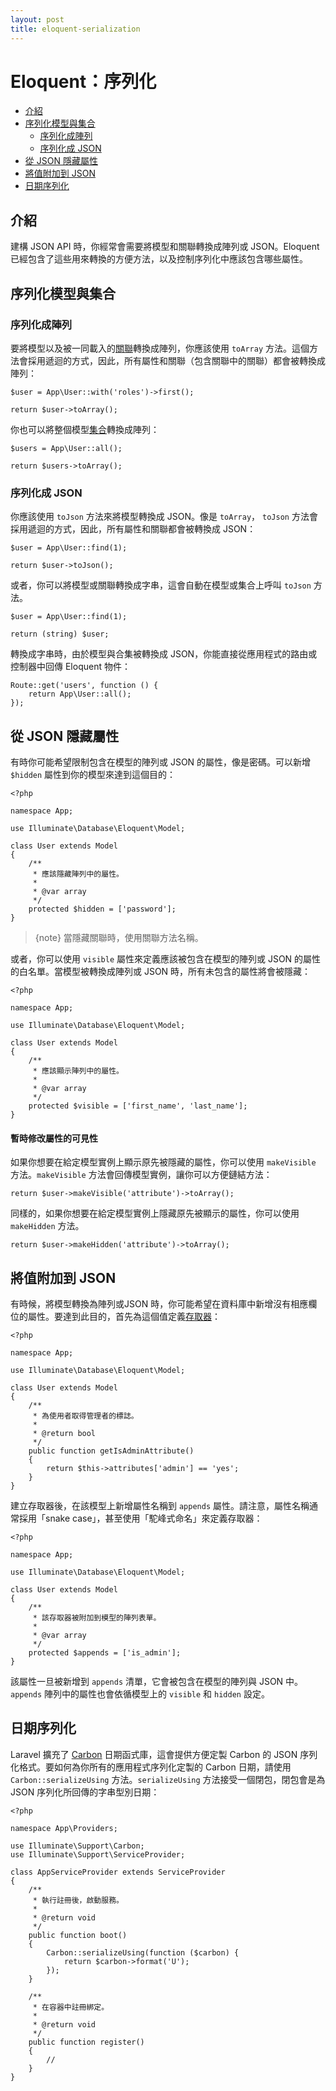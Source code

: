 ```yaml
---
layout: post
title: eloquent-serialization
---
```

# Eloquent：序列化

- [介紹](#introduction)
- [序列化模型與集合](#serializing-models-and-collections)
    - [序列化成陣列](#serializing-to-arrays)
    - [序列化成 JSON](#serializing-to-json)
- [從 JSON 隱藏屬性](#hiding-attributes-from-json)
- [將值附加到 JSON](#appending-values-to-json)
- [日期序列化](#date-serialization)

<a name="introduction"></a>
## 介紹

建構 JSON API 時，你經常會需要將模型和關聯轉換成陣列或 JSON。Eloquent 已經包含了這些用來轉換的方便方法，以及控制序列化中應該包含哪些屬性。

<a name="serializing-models-and-collections"></a>
## 序列化模型與集合

<a name="serializing-to-arrays"></a>
### 序列化成陣列

要將模型以及被一同載入的[關聯](/laravel_tw/docs/5.5/eloquent-relationships)轉換成陣列，你應該使用 `toArray` 方法。這個方法會採用遞迴的方式，因此，所有屬性和關聯（包含關聯中的關聯）都會被轉換成陣列：

    $user = App\User::with('roles')->first();

    return $user->toArray();

你也可以將整個模型[集合](/laravel_tw/docs/5.5/eloquent-collections)轉換成陣列：

    $users = App\User::all();

    return $users->toArray();

<a name="serializing-to-json"></a>
### 序列化成 JSON

你應該使用 `toJson` 方法來將模型轉換成 JSON。像是 `toArray`， `toJson` 方法會採用遞迴的方式，因此，所有屬性和關聯都會被轉換成 JSON：

    $user = App\User::find(1);

    return $user->toJson();

或者，你可以將模型或關聯轉換成字串，這會自動在模型或集合上呼叫 `toJson` 方法。

    $user = App\User::find(1);

    return (string) $user;

轉換成字串時，由於模型與合集被轉換成 JSON，你能直接從應用程式的路由或控制器中回傳 Eloquent 物件：

    Route::get('users', function () {
        return App\User::all();
    });

<a name="hiding-attributes-from-json"></a>
## 從 JSON 隱藏屬性

有時你可能希望限制包含在模型的陣列或 JSON 的屬性，像是密碼。可以新增 `$hidden` 屬性到你的模型來達到這個目的：

    <?php

    namespace App;

    use Illuminate\Database\Eloquent\Model;

    class User extends Model
    {
        /**
         * 應該隱藏陣列中的屬性。
         *
         * @var array
         */
        protected $hidden = ['password'];
    }

> {note} 當隱藏關聯時，使用關聯方法名稱。

或者，你可以使用 `visible` 屬性來定義應該被包含在模型的陣列或 JSON 的屬性的白名單。當模型被轉換成陣列或 JSON 時，所有未包含的屬性將會被隱藏：

    <?php

    namespace App;

    use Illuminate\Database\Eloquent\Model;

    class User extends Model
    {
        /**
         * 應該顯示陣列中的屬性。
         *
         * @var array
         */
        protected $visible = ['first_name', 'last_name'];
    }

#### 暫時修改屬性的可見性

如果你想要在給定模型實例上顯示原先被隱藏的屬性，你可以使用 `makeVisible` 方法。`makeVisible` 方法會回傳模型實例，讓你可以方便鏈結方法：

    return $user->makeVisible('attribute')->toArray();

同樣的，如果你想要在給定模型實例上隱藏原先被顯示的屬性，你可以使用 `makeHidden` 方法。

    return $user->makeHidden('attribute')->toArray();

<a name="appending-values-to-json"></a>
## 將值附加到 JSON

有時候，將模型轉換為陣列或JSON 時，你可能希望在資料庫中新增沒有相應欄位的屬性。要達到此目的，首先為這個值定義[存取器](/laravel_tw/docs/5.5/eloquent-mutators)：

    <?php

    namespace App;

    use Illuminate\Database\Eloquent\Model;

    class User extends Model
    {
        /**
         * 為使用者取得管理者的標誌。
         *
         * @return bool
         */
        public function getIsAdminAttribute()
        {
            return $this->attributes['admin'] == 'yes';
        }
    }

建立存取器後，在該模型上新增屬性名稱到 `appends` 屬性。請注意，屬性名稱通常採用「snake case」，甚至使用「駝峰式命名」來定義存取器：

    <?php

    namespace App;

    use Illuminate\Database\Eloquent\Model;

    class User extends Model
    {
        /**
         * 該存取器被附加到模型的陣列表單。
         *
         * @var array
         */
        protected $appends = ['is_admin'];
    }

該屬性一旦被新增到 `appends` 清單，它會被包含在模型的陣列與 JSON 中。`appends` 陣列中的屬性也會依循模型上的 `visible` 和 `hidden` 設定。

<a name="date-serialization"></a>
## 日期序列化

Laravel 擴充了 [Carbon](https://github.com/briannesbitt/Carbon) 日期函式庫，這會提供方便定製 Carbon 的 JSON 序列化格式。要如何為你所有的應用程式序列化定製的 Carbon 日期，請使用 `Carbon::serializeUsing` 方法。`serializeUsing` 方法接受一個閉包，閉包會是為 JSON 序列化所回傳的字串型別日期：

    <?php

    namespace App\Providers;

    use Illuminate\Support\Carbon;
    use Illuminate\Support\ServiceProvider;

    class AppServiceProvider extends ServiceProvider
    {
        /**
         * 執行註冊後，啟動服務。
         *
         * @return void
         */
        public function boot()
        {
            Carbon::serializeUsing(function ($carbon) {
                return $carbon->format('U');
            });
        }

        /**
         * 在容器中註冊綁定。
         *
         * @return void
         */
        public function register()
        {
            //
        }
    }
